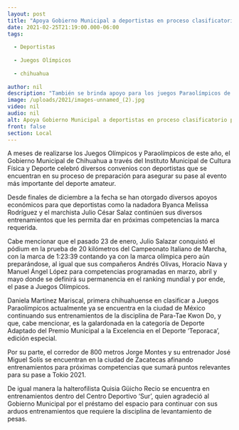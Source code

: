 ```yaml
---
layout: post
title: "Apoya Gobierno Municipal a deportistas en proceso clasificatorio para Juegos Olímpicos"
date: 2021-02-25T21:19:00.000-06:00
tags:
  
  - Deportistas
  
  - Juegos Olímpicos
  
  - chihuahua
  
author: nil
description: "También se brinda apoyo para los juegos Paraolímpicos de este año"
image: /uploads/2021/images-unnamed_(2).jpg
video: nil
audio: nil
alt: Apoya Gobierno Municipal a deportistas en proceso clasificatorio para Juegos Olímpicos
front: false
section: Local
---
```


A meses de realizarse los Juegos Olímpicos y Paraolímpicos de este año, el Gobierno Municipal de Chihuahua a través del Instituto Municipal de Cultura Física y Deporte celebró diversos convenios con deportistas que se encuentran en su proceso de preparación para asegurar su pase al evento más importante del deporte amateur.

Desde finales de diciembre a la fecha se han otorgado diversos apoyos económicos para que deportistas como la nadadora Byanca Melissa Rodríguez y el marchista Julio César Salaz continúen sus diversos entrenamientos que les permita dar en próximas competencias la marca requerida.

Cabe mencionar que el pasado 23 de enero, Julio Salazar conquistó el pódium en la prueba de 20 kilómetros del Campeonato Italiano de Marcha, con la marca de 1:23:39 contando ya con la marca olímpica pero aún preparándose, al igual que sus compañeros Andrés Olivas, Horacio Nava y Manuel Ángel López para competencias programadas en marzo, abril y mayo donde se definirá su permanencia en el ranking mundial y por ende, el pase a Juegos Olímpicos.

Daniela Martínez Mariscal, primera chihuahuense en clasificar a Juegos Paraolímpicos actualmente ya se encuentra en la ciudad de México continuando sus entrenamientos de la disciplina de Para-Tae Kwon Do, y que, cabe mencionar, es la galardonada en la categoría de Deporte Adaptado del Premio Municipal a la Excelencia en el Deporte ‘Teporaca’, edición especial.

Por su parte, el corredor de 800 metros Jorge Montes y su entrenador José Miguel Solís se encuentran en la ciudad de Zacatecas afinando entrenamientos para próximas competencias que sumará puntos relevantes para su pase a Tokio 2021.

De igual manera la halterofilista Quisia Güicho Recio se encuentra en entrenamientos dentro del Centro Deportivo ‘Sur’, quien agradeció al Gobierno Municipal por el préstamo del espacio para continuar con sus arduos entrenamientos que requiere la disciplina de levantamiento de pesas.